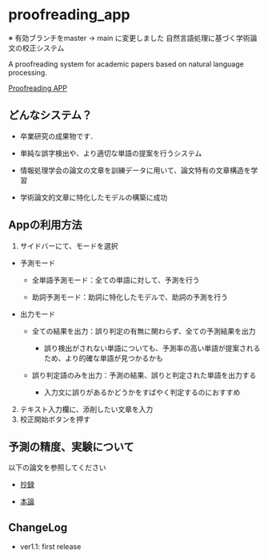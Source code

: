 # proofreading_app

※ 有効ブランチをmaster -> main に変更しました
自然言語処理に基づく学術論文の校正システム

A proofreading system for academic papers based on natural language processing.

[Proofreading APP](https://yamataro-46-proofreading-app-proofreading-app-83bxdf.streamlit.app/)


## どんなシステム？

- 卒業研究の成果物です．
- 単純な誤字検出や、より適切な単語の提案を行うシステム

- 情報処理学会の論文の文章を訓練データに用いて、論文特有の文章構造を学習
- 学術論文的文章に特化したモデルの構築に成功


## Appの利用方法

1. サイドバーにて、モードを選択

  - 予測モード
    - 全単語予測モード：全ての単語に対して、予測を行う
  
    - 助詞予測モード：助詞に特化したモデルで、助詞の予測を行う
  
  - 出力モード
    - 全ての結果を出力：誤り判定の有無に関わらず、全ての予測結果を出力
      - 誤り検出がされない単語についても、予測率の高い単語が提案されるため、より的確な単語が見つかるかも
  
    - 誤り判定語のみを出力：予測の結果、誤りと判定された単語を出力する
      - 入力文に誤りがあるかどうかをすばやく判定するのにおすすめ


2. テキスト入力欄に、添削したい文章を入力
3. 校正開始ボタンを押す


## 予測の精度、実験について

以下の論文を参照してください

- [抄録](https://drive.google.com/file/d/17tO7KbtiEa6mnB5xPfBaDeaW8X3qoTvG/view?usp=share_link)

- [本論](https://drive.google.com/file/d/1qZehMoyQJw8xENif3TLi9EzqkHETkaus/view?usp=sharing)



## ChangeLog

- ver1.1: first release
